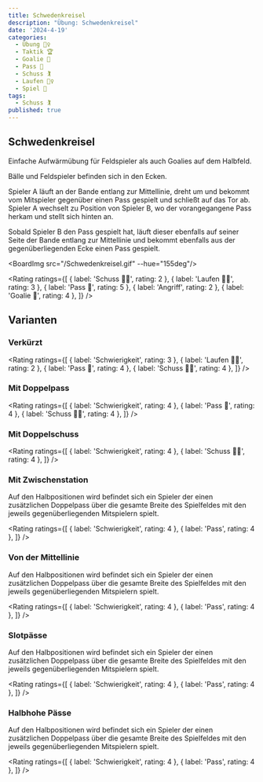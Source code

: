 ```yaml
---
title: Schwedenkreisel
description: "Übung: Schwedenkreisel"
date: '2024-4-19'
categories:
  - Übung 🏃‍♀
  - Taktik 🏆
  - Goalie 🥅
  - Pass 🏒
  - Schuss 🏌
  - Laufen 🏃‍♀
  - Spiel 🧠
tags:
  - Schuss 🏌
published: true
---
```


<script>
  import Rating from '$lib/md-components/rating.svelte'
  import BoardImg from '$lib/md-components/BoardImg.svelte'
</script>

## Schwedenkreisel

Einfache Aufwärmübung für Feldspieler als auch Goalies auf dem Halbfeld.

Bälle und Feldspieler befinden sich in den Ecken.

Spieler A läuft an der Bande entlang zur Mittellinie, dreht um und bekommt vom Mitspieler gegenüber einen Pass gespielt und schließt auf das Tor ab.
Spieler A wechselt zu Position von Spieler B, wo der vorangegangene Pass herkam und stellt sich hinten an.

Sobald Spieler B den Pass gespielt hat, läuft dieser ebenfalls auf seiner Seite der Bande entlang zur Mittellinie und bekommt ebenfalls aus der gegenüberliegenden Ecke einen Pass gespielt.

<BoardImg src="/Schwedenkreisel.gif" --hue="155deg"/>

<Rating
	ratings={[
		{ label: 'Schuss 🏌️‍♀️', rating: 2 },
		{ label: 'Laufen 🏃‍♀️', rating: 3 },
		{ label: 'Pass 🏒', rating: 5 },
		{ label: 'Angriff', rating: 2 },
		{ label: 'Goalie 🥅', rating: 4 },
	]}
/>

## Varianten

### Verkürzt

<Rating
	ratings={[
		{ label: 'Schwierigkeit', rating: 3 },
		{ label: 'Laufen 🏃‍♀️', rating: 2 },
		{ label: 'Pass 🏒', rating: 4 },
		{ label: 'Schuss 🏌️‍♀️', rating: 4 },
	]}
/>

### Mit Doppelpass

<Rating
	ratings={[
		{ label: 'Schwierigkeit', rating: 4 },
		{ label: 'Pass 🏒', rating: 4 },
		{ label: 'Schuss 🏌️‍♀️', rating: 4 },
	]}
/>

### Mit Doppelschuss

<Rating
	ratings={[
		{ label: 'Schwierigkeit', rating: 4 },
		{ label: 'Schuss 🏌️‍♀️', rating: 4 },
	]}
/>

### Mit Zwischenstation

Auf den Halbpositionen wird befindet sich ein Spieler der einen zusätzlichen Doppelpass über die gesamte Breite des Spielfeldes mit den jeweils gegenüberliegenden Mitspielern spielt.



<Rating
	ratings={[
		{ label: 'Schwierigkeit', rating: 4 },
		{ label: 'Pass', rating: 4 },
	]}
/>

### Von der Mittellinie

Auf den Halbpositionen wird befindet sich ein Spieler der einen zusätzlichen Doppelpass über die gesamte Breite des Spielfeldes mit den jeweils gegenüberliegenden Mitspielern spielt.



<Rating
	ratings={[
		{ label: 'Schwierigkeit', rating: 4 },
		{ label: 'Pass', rating: 4 },
	]}
/>

### Slotpässe

Auf den Halbpositionen wird befindet sich ein Spieler der einen zusätzlichen Doppelpass über die gesamte Breite des Spielfeldes mit den jeweils gegenüberliegenden Mitspielern spielt.



<Rating
	ratings={[
		{ label: 'Schwierigkeit', rating: 4 },
		{ label: 'Pass', rating: 4 },
	]}
/>

### Halbhohe Pässe

Auf den Halbpositionen wird befindet sich ein Spieler der einen zusätzlichen Doppelpass über die gesamte Breite des Spielfeldes mit den jeweils gegenüberliegenden Mitspielern spielt.



<Rating
	ratings={[
		{ label: 'Schwierigkeit', rating: 4 },
		{ label: 'Pass', rating: 4 },
	]}
/>
